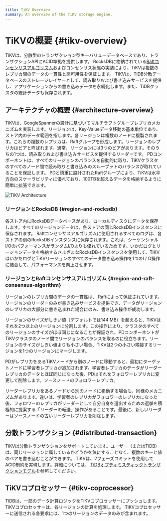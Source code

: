 ```yaml
---
title: TiKV Overview
summary: An overview of the TiKV storage engine.
---
```


# TiKVの概要 {#tikv-overview}

TiKVは、分散型のトランザクション型キーバリューデータベースであり、トランザクションAPIにACID準拠を提供します。 RocksDBに格納されている[Raftコンセンサスアルゴリズム](https://raft.github.io/raft.pdf)およびコンセンサス状態の実装により、TiKVは複数のレプリカ間のデータの一貫性と高可用性を保証します。 TiKVは、TiDB分散データベースのストレージレイヤーとして、読み取りおよび書き込みサービスを提供し、アプリケーションからの書き込みデータを永続化します。また、TiDBクラスタの統計データも保存されます。

## アーキテクチャの概要 {#architecture-overview}

TiKVは、GoogleSpannerの設計に基づいてマルチラフトグループレプリカメカニズムを実装します。リージョンは、Key-Valueデータ移動の基本単位であり、ストア内のデータ範囲を指します。各リージョンは複数のノードに複製されます。これらの複数のレプリカは、Raftグループを形成します。リージョンのレプリカはピアと呼ばれます。通常、リージョンには3つのピアがあります。そのうちの1つは、読み取りおよび書き込みサービスを提供するリーダーです。 PDコンポーネントは、すべてのリージョンのバランスを自動的に取り、TiKVクラスタのすべてのノード間で読み取りと書き込みのスループットのバランスが取れていることを保証します。 PDと慎重に設計されたRaftグループにより、TiKVは水平方向のスケーラビリティに優れており、100TBを超えるデータを格納するように簡単に拡張できます。

![TiKV Architecture](https://download.pingcap.com/images/docs/tikv-arch.png)

### リージョンとRocksDB {#region-and-rocksdb}

各ストア内にRocksDBデータベースがあり、ローカルディスクにデータを保存します。すべてのリージョンデータは、各ストアの同じRocksDBインスタンスに保存されます。 Raftコンセンサスアルゴリズムに使用されるすべてのログは、各ストアの別のRocksDBインスタンスに保存されます。これは、シーケンシャルI/OのパフォーマンスがランダムI/Oよりも優れているためです。いかだログとリージョンデータを格納するさまざまなRocksDBインスタンスを使用して、TiKVはいかだログとTiKVリージョンのすべてのデータ書き込み操作を1つのI / O操作に結合して、パフォーマンスを向上させます。

### リージョンとRaftコンセンサスアルゴリズム {#region-and-raft-consensus-algorithm}

リージョンのレプリカ間のデータの一貫性は、 Raftによって保証されています。リージョンのリーダーのみが書き込みサービスを提供でき、データがリージョンのレプリカの大部分に書き込まれた場合にのみ、書き込み操作が成功します。

リージョンのサイズがしきい値（デフォルトでは144 MB）を超えると、TiKVはそれを2つ以上のリージョンに分割します。この操作により、クラスタのすべてのリージョンのサイズがほぼ同じになることが保証され、PDコンポーネントがTiKVクラスタのノード間でリージョンのバランスを取るのに役立ちます。リージョンのサイズがしきい値よりも小さい場合、TiKVは2つの小さい隣接するリージョンを1つのリージョンにマージします。

PDがレプリカをあるTiKVノードから別のノードに移動すると、最初にターゲットノードに学習者レプリカが追加されます。学習者レプリカのデータがリーダーレプリカのデータとほぼ同じになった後、PDはそれをフォロワーレプリカに変更して削除します。ソースノードのフォロワーレプリカ。

リーダーレプリカをあるノードから別のノードに移動する場合も、同様のメカニズムがあります。違いは、学習者のレプリカがフォロワーのレプリカになった後、フォロワーのレプリカがリーダーとして自分自身を選出するための選挙を積極的に提案する「リーダーの転送」操作があることです。最後に、新しいリーダーはソースノードの古いリーダーレプリカを削除します。

## 分散トランザクション {#distributed-transaction}

TiKVは分散トランザクションをサポートしています。ユーザー（またはTiDB）は、同じリージョンに属しているかどうかを気にすることなく、複数のキーと値のペアを書き込むことができます。 TiKVは、2フェーズコミットを使用してACID制約を実現します。詳細については、 [TiDBオプティミスティックトランザクションモデル](/optimistic-transaction.md)を参照してください。

## TiKVコプロセッサー {#tikv-coprocessor}

TiDBは、一部のデータ計算ロジックをTiKVコプロセッサーにプッシュします。 TiKVコプロセッサーは、各リージョンの計算を処理します。 TiKVコプロセッサーに送信される各要求には、1つのリージョンのデータのみが含まれます。
